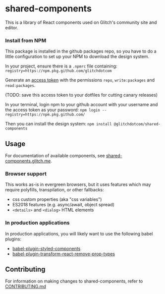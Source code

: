 # shared-components
This is a library of React components used on Glitch's community site and editor.

### Install from NPM

This package is installed in the github packages repo, so you have to do a little
configuration to set up your NPM to download the design system.

In your project, ensure there is a `.npmrc` file containing:
`registry=https://npm.pkg.github.com/glitchdotcom`

Generate an [access token](https://github.com/settings/tokens) with the permissions `repo`, `write:packages` and `read:packages`.

(TODO: save this access token to your dotfiles for cutting canary releases)

In your terminal, login npm to your github account with your username and the access token as your password:
`npm login --registry=https://npm.pkg.github.com/`

Then you can install the design system:
`npm install @glitchdotcom/shared-components`

## Usage
For documentation of available components, see [shared-components.glitch.me](https://shared-components.glitch.me).

### Browser support
This works as-is in evergreen browsers, but it uses features which may require polyfills, transpilation, or other fallbacks:
- css custom properties (aka "css variables")
- ES2018 features (e.g. async/await, object spread)
- `<details>` and `<dialog>` HTML elements

### In production applications
In production applications, you will likely want to use the following babel plugins:
- [babel-plugin-styled-components](https://www.styled-components.com/docs/tooling#babel-plugin)
- [babel-plugin-transform-react-remove-prop-types](https://github.com/oliviertassinari/babel-plugin-transform-react-remove-prop-types#readme)

## Contributing
For information on making changes to shared-components, refer to [CONTRIBUTING.md](https://glitch.com/edit/#!/shared-components?path=CONTRIBUTING.md:1:0)